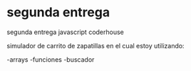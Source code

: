 # segunda entrega
segunda entrega javascript coderhouse


simulador de carrito de zapatillas en el cual estoy utilizando:

-arrays
-funciones
-buscador
